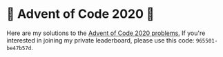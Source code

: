 # 🎄 Advent of Code 2020 🎄

Here are my solutions to the [Advent of Code 2020 problems.](https://adventofcode.com/) If you're interested in joining my private leaderboard, please use this code: ```965501-be47b57d```.
